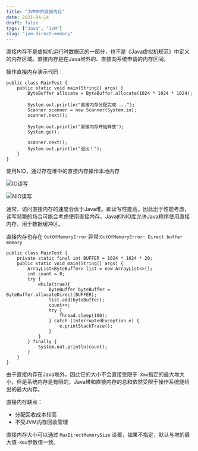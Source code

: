```yaml
---
title: "JVM中的直接内存"
date: 2021-04-14
draft: false
tags: ["Java", "JVM"]
slug: "jvm-direct-memory"
---
```


直接内存不是虚拟机运行时数据区的一部分，也不是《Java虚拟机规范》中定义的内存区域。直接内存是在Java堆外的、直接向系统申请的内存区间。

操作直接内存演示代码：
```
public class MainTest {
    public static void main(String[] args) {
        ByteBuffer allocate = ByteBuffer.allocate(1024 * 1024 * 1024);

        System.out.println("直接内存分配完成 ...");
        Scanner scanner = new Scanner(System.in);
        scanner.next();

        System.out.println("直接内存开始释放");
        System.gc();

        scanner.next();
        System.out.println("退出！");
    }
}
```

使用NIO，通过存在堆中的直接内存操作本地内存

![IO读写](/iblog/posts/annex/images/essays/IO读写.png)

![NIO读写](/iblog/posts/annex/images/essays/NIO读写.png)

通常，访问直接内存的速度会优于Java堆。即读写性能高。因此出于性能考虑，读写频繁的场合可能会考虑使用直接内存。Java的NIO库允许Java程序使用直接内存，用于数据缓冲区。

直接内存也存在 `OutOfMemoryError` 异常:`OutOfMemoryError: Direct buffer memory`
```
public class MainTest {
    private static final int BUFFER = 1024 * 1024 * 20;
    public static void main(String[] args) {
        ArrayList<ByteBuffer> list = new ArrayList<>();
        int count = 0;
        try {
            while(true){
                ByteBuffer byteBuffer = ByteBuffer.allocateDirect(BUFFER);
                list.add(byteBuffer);
                count++;
                try {
                    Thread.sleep(100);
                } catch (InterruptedException e) {
                    e.printStackTrace();
                }
            }
        } finally {
            System.out.println(count);
        }
    }
}
```

由于直接内存在Java堆外，因此它的大小不会直接受限于`-Xmx`指定的最大堆大小，但是系统内存是有限的，Java堆和直接内存的总和依然受限于操作系统能给出的最大内存。

直接内存缺点：
- 分配回收成本较高
- 不受JVM内存回收管理

直接内存大小可以通过 `MaxDirectMemorySize` 设置，如果不指定，默认与堆的最大值`-Xmx`参数值一致。
